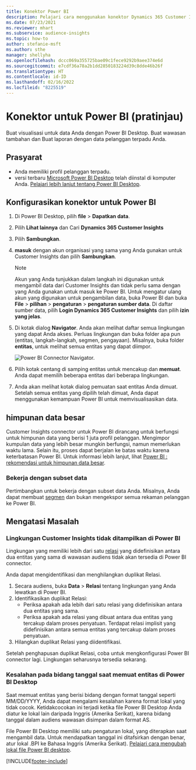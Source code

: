 ```yaml
---
title: Konektor Power BI
description: Pelajari cara menggunakan konektor Dynamics 365 Customer Insights di Power BI.
ms.date: 07/23/2021
ms.reviewer: mhart
ms.subservice: audience-insights
ms.topic: how-to
author: stefanie-msft
ms.author: sthe
manager: shellyha
ms.openlocfilehash: dccc069a355725bae09c1fece9292b9aee374e6d
ms.sourcegitcommit: e7cdf36a78a2b1dd2850183224d39c8dde46b26f
ms.translationtype: HT
ms.contentlocale: id-ID
ms.lasthandoff: 02/16/2022
ms.locfileid: "8225519"
---
```

# <a name="connector-for-power-bi-preview"></a>Konektor untuk Power BI (pratinjau)

Buat visualisasi untuk data Anda dengan Power BI Desktop. Buat wawasan tambahan dan Buat laporan dengan data pelanggan terpadu Anda.

## <a name="prerequisites"></a>Prasyarat

- Anda memiliki profil pelanggan terpadu.
- versi terbaru [Microsoft Power BI Desktop](https://powerbi.microsoft.com/desktop/) telah diinstal di komputer Anda. [Pelajari lebih lanjut tentang Power BI Desktop](/power-bi/desktop-what-is-desktop).

## <a name="configure-the-connector-for-power-bi"></a>Konfigurasikan konektor untuk Power BI

1. Di Power BI Desktop, pilih **file** > **Dapatkan data**.

1. Pilih **Lihat lainnya** dan Cari **Dynamics 365 Customer Insights**

1. Pilih **Sambungkan**.

1. **masuk** dengan akun organisasi yang sama yang Anda gunakan untuk Customer Insights dan pilih **Sambungkan**.
   > [!NOTE]
   > Akun yang Anda tunjukkan dalam langkah ini digunakan untuk mengambil data dari Customer Insights dan tidak perlu sama dengan yang Anda gunakan untuk masuk ke Power BI. Untuk mengatur ulang akun yang digunakan untuk pengambilan data, buka Power BI dan buka **File** > **pilihan** > **pengaturan** > **pengaturan sumber data**. Di daftar sumber data, pilih **Login Dynamics 365 Customer Insights** dan pilih **izin yang jelas**.  

1. Di kotak dialog **Navigator**. Anda akan melihat daftar semua lingkungan yang dapat Anda akses. Perluas lingkungan dan buka folder apa pun (entitas, langkah-langkah, segmen, pengayaan). Misalnya, buka folder **entitas**, untuk melihat semua entitas yang dapat diimpor.

   ![Power BI Connector Navigator.](media/power-bi-navigator.png "Power BI Connector Navigator")

1. Pilih kotak centang di samping entitas untuk mencakup dan **memuat**. Anda dapat memilih beberapa entitas dari beberapa lingkungan.

1. Anda akan melihat kotak dialog pemuatan saat entitas Anda dimuat. Setelah semua entitas yang dipilih telah dimuat, Anda dapat menggunakan kemampuan Power BI untuk memvisualisasikan data.

## <a name="large-data-sets"></a>himpunan data besar

Customer Insights connector untuk Power BI dirancang untuk berfungsi untuk himpunan data yang berisi 1 juta profil pelanggan. Mengimpor kumpulan data yang lebih besar mungkin berfungsi, namun memerlukan waktu lama. Selain itu, proses dapat berjalan ke batas waktu karena keterbatasan Power BI. Untuk informasi lebih lanjut, lihat [Power BI : rekomendasi untuk himpunan data besar](/power-bi/admin/service-premium-what-is#large-datasets). 

### <a name="work-with-a-subset-of-data"></a>Bekerja dengan subset data

Pertimbangkan untuk bekerja dengan subset data Anda. Misalnya, Anda dapat membuat [segmen](segments.md) dan bukan mengekspor semua rekaman pelanggan ke Power BI.

## <a name="troubleshooting"></a>Mengatasi Masalah

### <a name="customer-insights-environment-doesnt-show-in-power-bi"></a>Lingkungan Customer Insights tidak ditampilkan di Power BI

Lingkungan yang memiliki lebih dari satu [relasi](relationships.md) yang didefinisikan antara dua entitas yang sama di wawasan audiens tidak akan tersedia di Power BI connector.

Anda dapat mengidentifikasi dan menghilangkan duplikat Relasi.

1. Secara audiens, buka **Data** > **Relasi** tentang lingkungan yang Anda lewatkan di Power BI.
2. Identifikasikan duplikat Relasi:
   - Periksa apakah ada lebih dari satu relasi yang didefinisikan antara dua entitas yang sama.
   - Periksa apakah ada relasi yang dibuat antara dua entitas yang tercakup dalam proses penyatuan. Terdapat relasi implisit yang didefinisikan antara semua entitas yang tercakup dalam proses penyatuan.
3. Hilangkan duplikat Relasi yang diidentifikasi.

Setelah penghapusan duplikat Relasi, coba untuk mengkonfigurasi Power BI connector lagi. Lingkungan seharusnya tersedia sekarang.

### <a name="errors-on-date-fields-when-loading-entities-in-power-bi-desktop"></a>Kesalahan pada bidang tanggal saat memuat entitas di Power BI Desktop

Saat memuat entitas yang berisi bidang dengan format tanggal seperti MM/DD/YYYY, Anda dapat mengalami kesalahan karena format lokal yang tidak cocok. Ketidakcocokan ini terjadi ketika file Power BI Desktop Anda diatur ke lokal lain daripada Inggris (Amerika Serikat), karena bidang tanggal dalam audiens wawasan disimpan dalam format AS.

File Power BI Desktop memiliki satu pengaturan lokal, yang diterapkan saat mengambil data. Untuk mendapatkan tanggal ini ditafsirkan dengan benar, atur lokal .BPI ke Bahasa Inggris (Amerika Serikat). [Pelajari cara mengubah lokal file Power BI desktop](/power-bi/fundamentals/supported-languages-countries-regions.md#choose-the-locale-for-importing-data-into-power-bi-desktop).

[!INCLUDE[footer-include](../includes/footer-banner.md)]
